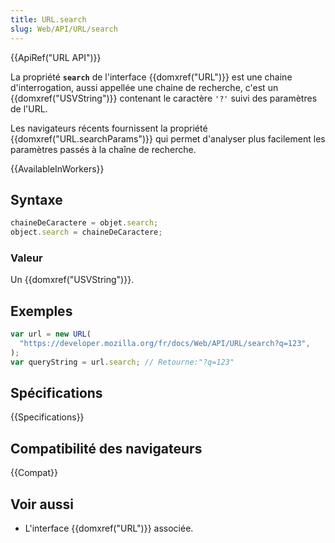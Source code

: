 ```yaml
---
title: URL.search
slug: Web/API/URL/search
---
```


{{ApiRef("URL API")}}

La propriété **`search`** de l'interface {{domxref("URL")}} est une chaine d'interrogation, aussi appellée une chaine de recherche, c'est un {{domxref("USVString")}} contenant le caractère `'?'` suivi des paramètres de l'URL.

Les navigateurs récents fournissent la propriété {{domxref("URL.searchParams")}} qui permet d'analyser plus facilement les paramètres passés à la chaîne de recherche.

{{AvailableInWorkers}}

## Syntaxe

```js
chaineDeCaractere = objet.search;
object.search = chaineDeCaractere;
```

### Valeur

Un {{domxref("USVString")}}.

## Exemples

```js
var url = new URL(
  "https://developer.mozilla.org/fr/docs/Web/API/URL/search?q=123",
);
var queryString = url.search; // Retourne:"?q=123"
```

## Spécifications

{{Specifications}}

## Compatibilité des navigateurs

{{Compat}}

## Voir aussi

- L'interface {{domxref("URL")}} associée.
